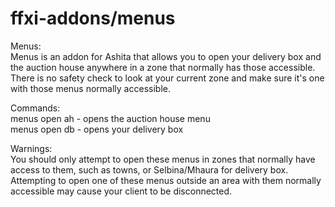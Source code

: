 # ffxi-addons/menus  
Menus:  
Menus is an addon for Ashita that allows you to open your delivery box and the auction house anywhere in a zone that normally has those accessible. There is no safety check to look at your current zone and make sure it's one with those menus normally accessible.  

Commands:  
menus open ah - opens the auction house menu  
menus open db - opens your delivery box  
  
Warnings:  
You should only attempt to open these menus in zones that normally have access to them, such as towns, or Selbina/Mhaura for delivery box. Attempting to open one of these menus outside an area with them normally accessible may cause your client to be disconnected.